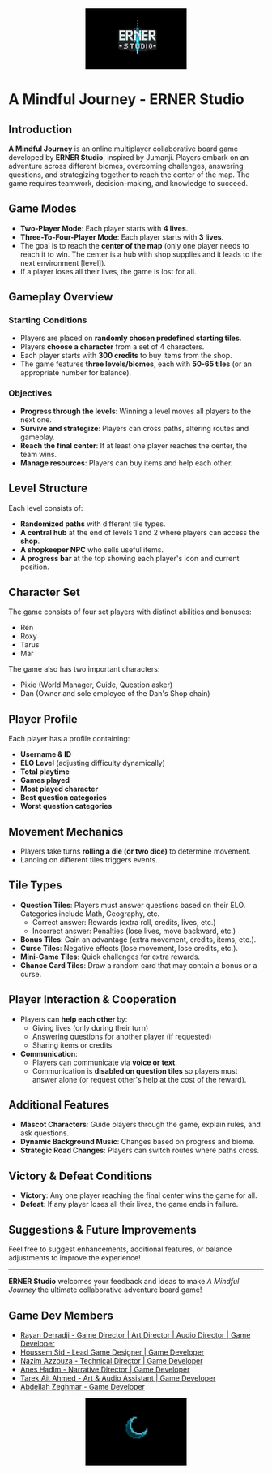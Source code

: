 <div align="center">
  <img src="./Assets/Art/ERNER%20Logo/final_logo.png" alt="ERNER Logo" width="200">
</div>


# A Mindful Journey - ERNER Studio

## Introduction
**A Mindful Journey** is an online multiplayer collaborative board game developed by **ERNER Studio**, inspired by Jumanji. Players embark on an adventure across different biomes, overcoming challenges, answering questions, and strategizing together to reach the center of the map. The game requires teamwork, decision-making, and knowledge to succeed.

## Game Modes
- **Two-Player Mode**: Each player starts with **4 lives**.
- **Three-To-Four-Player Mode**: Each player starts with **3 lives**.
- The goal is to reach the **center of the map** (only one player needs to reach it to win. The center is a hub with shop supplies and it leads to the next environment [level]).
- If a player loses all their lives, the game is lost for all.

## Gameplay Overview
### Starting Conditions
- Players are placed on **randomly chosen predefined starting tiles**.
- Players **choose a character** from a set of 4 characters.
- Each player starts with **300 credits** to buy items from the shop.
- The game features **three levels/biomes**, each with **50-65 tiles** (or an appropriate number for balance).

### Objectives
- **Progress through the levels**: Winning a level moves all players to the next one.
- **Survive and strategize**: Players can cross paths, altering routes and gameplay.
- **Reach the final center**: If at least one player reaches the center, the team wins.
- **Manage resources**: Players can buy items and help each other.

## Level Structure
Each level consists of:
- **Randomized paths** with different tile types.
- **A central hub** at the end of levels 1 and 2 where players can access the **shop**.
- **A shopkeeper NPC** who sells useful items.
- **A progress bar** at the top showing each player's icon and current position.

## Character Set
The game consists of four set players with distinct abilities and bonuses:
- Ren
- Roxy
- Tarus
- Mar

The game also has two important characters:
- Pixie (World Manager, Guide, Question asker)
- Dan (Owner and sole employee of the Dan's Shop chain)

## Player Profile
Each player has a profile containing:
- **Username & ID**
- **ELO Level** (adjusting difficulty dynamically)
- **Total playtime**
- **Games played**
- **Most played character**
- **Best question categories**
- **Worst question categories**

## Movement Mechanics
- Players take turns **rolling a die (or two dice)** to determine movement.
- Landing on different tiles triggers events.

## Tile Types
- **Question Tiles**: Players must answer questions based on their ELO. Categories include Math, Geography, etc.
  - Correct answer: Rewards (extra roll, credits, lives, etc.)
  - Incorrect answer: Penalties (lose lives, move backward, etc.)
- **Bonus Tiles**: Gain an advantage (extra movement, credits, items, etc.).
- **Curse Tiles**: Negative effects (lose movement, lose credits, etc.).
- **Mini-Game Tiles**: Quick challenges for extra rewards.
- **Chance Card Tiles**: Draw a random card that may contain a bonus or a curse.

## Player Interaction & Cooperation
- Players can **help each other** by:
  - Giving lives (only during their turn)
  - Answering questions for another player (if requested)
  - Sharing items or credits
- **Communication**:
  - Players can communicate via **voice or text**.
  - Communication is **disabled on question tiles** so players must answer alone (or request other's help at the cost of the reward).

## Additional Features
- **Mascot Characters**: Guide players through the game, explain rules, and ask questions.
- **Dynamic Background Music**: Changes based on progress and biome.
- **Strategic Road Changes**: Players can switch routes where paths cross.

## Victory & Defeat Conditions
- **Victory**: Any one player reaching the final center wins the game for all.
- **Defeat**: If any player loses all their lives, the game ends in failure.

## Suggestions & Future Improvements
Feel free to suggest enhancements, additional features, or balance adjustments to improve the experience!

---

**ERNER Studio** welcomes your feedback and ideas to make *A Mindful Journey* the ultimate collaborative adventure board game!
## Game Dev Members
- [Rayan Derradji - Game Director | Art Director | Audio Director | Game Developer](https://github.com/Rennsen)
- [Houssem Sid - Lead Game Designer | Game Developer](https://github.com/SIDHoussem)
- [Nazim Azzouza - Technical Director | Game Developer](https://github.com/AzzouzaMohamedNazim)
- [Anes Hadim - Narrative Director | Game Developer](https://github.com/Anes-Hadim)
- [Tarek Ait Ahmed - Art & Audio Assistant | Game Developer](https://github.com/tarek-ait)
- [Abdellah Zeghmar - Game Developer](https://github.com/Abdellahz0)

<div align="center">
  <img src="./Assets/Art/ERNER%20Logo/simplified_logo.png" alt="ERNER Logo Simple" width="200">
</div>
